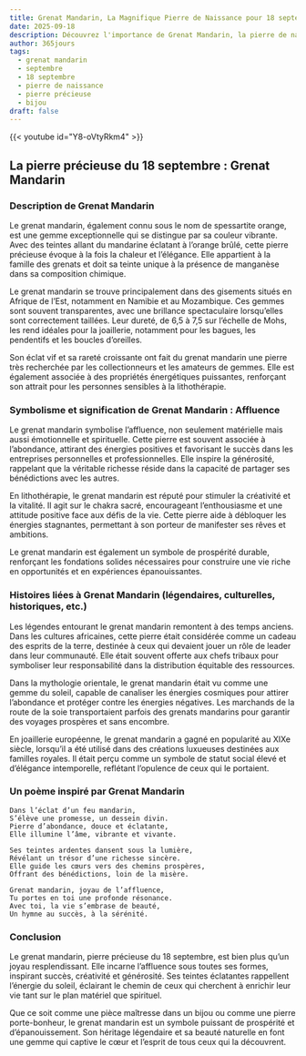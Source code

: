 ```yaml
---
title: Grenat Mandarin, La Magnifique Pierre de Naissance pour 18 septembre
date: 2025-09-18
description: Découvrez l'importance de Grenat Mandarin, la pierre de naissance du 18 septembre qui symbolise Affluence. Laissez sa beauté et sa signification illuminer votre journée.
author: 365jours
tags:
  - grenat mandarin
  - septembre
  - 18 septembre
  - pierre de naissance
  - pierre précieuse
  - bijou
draft: false
---
```


{{< youtube id="Y8-oVtyRkm4" >}}

## La pierre précieuse du 18 septembre : Grenat Mandarin

### Description de Grenat Mandarin

Le grenat mandarin, également connu sous le nom de spessartite orange, est une gemme exceptionnelle qui se distingue par sa couleur vibrante. Avec des teintes allant du mandarine éclatant à l’orange brûlé, cette pierre précieuse évoque à la fois la chaleur et l’élégance. Elle appartient à la famille des grenats et doit sa teinte unique à la présence de manganèse dans sa composition chimique.

Le grenat mandarin se trouve principalement dans des gisements situés en Afrique de l’Est, notamment en Namibie et au Mozambique. Ces gemmes sont souvent transparentes, avec une brillance spectaculaire lorsqu’elles sont correctement taillées. Leur dureté, de 6,5 à 7,5 sur l’échelle de Mohs, les rend idéales pour la joaillerie, notamment pour les bagues, les pendentifs et les boucles d’oreilles.

Son éclat vif et sa rareté croissante ont fait du grenat mandarin une pierre très recherchée par les collectionneurs et les amateurs de gemmes. Elle est également associée à des propriétés énergétiques puissantes, renforçant son attrait pour les personnes sensibles à la lithothérapie.

### Symbolisme et signification de Grenat Mandarin : Affluence

Le grenat mandarin symbolise l’affluence, non seulement matérielle mais aussi émotionnelle et spirituelle. Cette pierre est souvent associée à l’abondance, attirant des énergies positives et favorisant le succès dans les entreprises personnelles et professionnelles. Elle inspire la générosité, rappelant que la véritable richesse réside dans la capacité de partager ses bénédictions avec les autres.

En lithothérapie, le grenat mandarin est réputé pour stimuler la créativité et la vitalité. Il agit sur le chakra sacré, encourageant l’enthousiasme et une attitude positive face aux défis de la vie. Cette pierre aide à débloquer les énergies stagnantes, permettant à son porteur de manifester ses rêves et ambitions.

Le grenat mandarin est également un symbole de prospérité durable, renforçant les fondations solides nécessaires pour construire une vie riche en opportunités et en expériences épanouissantes.

### Histoires liées à Grenat Mandarin (légendaires, culturelles, historiques, etc.)

Les légendes entourant le grenat mandarin remontent à des temps anciens. Dans les cultures africaines, cette pierre était considérée comme un cadeau des esprits de la terre, destinée à ceux qui devaient jouer un rôle de leader dans leur communauté. Elle était souvent offerte aux chefs tribaux pour symboliser leur responsabilité dans la distribution équitable des ressources.

Dans la mythologie orientale, le grenat mandarin était vu comme une gemme du soleil, capable de canaliser les énergies cosmiques pour attirer l’abondance et protéger contre les énergies négatives. Les marchands de la route de la soie transportaient parfois des grenats mandarins pour garantir des voyages prospères et sans encombre.

En joaillerie européenne, le grenat mandarin a gagné en popularité au XIXe siècle, lorsqu’il a été utilisé dans des créations luxueuses destinées aux familles royales. Il était perçu comme un symbole de statut social élevé et d’élégance intemporelle, reflétant l’opulence de ceux qui le portaient.

### Un poème inspiré par Grenat Mandarin

	Dans l’éclat d’un feu mandarin,  
	S’élève une promesse, un dessein divin.  
	Pierre d’abondance, douce et éclatante,  
	Elle illumine l’âme, vibrante et vivante.
	
	Ses teintes ardentes dansent sous la lumière,  
	Révélant un trésor d’une richesse sincère.  
	Elle guide les cœurs vers des chemins prospères,  
	Offrant des bénédictions, loin de la misère.
	
	Grenat mandarin, joyau de l’affluence,  
	Tu portes en toi une profonde résonance.  
	Avec toi, la vie s’embrase de beauté,  
	Un hymne au succès, à la sérénité.

### Conclusion

Le grenat mandarin, pierre précieuse du 18 septembre, est bien plus qu’un joyau resplendissant. Elle incarne l’affluence sous toutes ses formes, inspirant succès, créativité et générosité. Ses teintes éclatantes rappellent l’énergie du soleil, éclairant le chemin de ceux qui cherchent à enrichir leur vie tant sur le plan matériel que spirituel.

Que ce soit comme une pièce maîtresse dans un bijou ou comme une pierre porte-bonheur, le grenat mandarin est un symbole puissant de prospérité et d’épanouissement. Son héritage légendaire et sa beauté naturelle en font une gemme qui captive le cœur et l’esprit de tous ceux qui la découvrent.